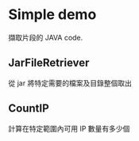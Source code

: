 # Simple demo
擷取片段的 JAVA code.

## JarFileRetriever
從 jar 將特定需要的檔案及目錄整個取出

## CountIP
計算在特定範圍內可用 IP 數量有多少個
